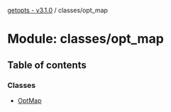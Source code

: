 [getopts - v3.1.0](../README.md) / classes/opt_map

# Module: classes/opt_map

## Table of contents

### Classes

- [OptMap](../classes/classes_opt_map.OptMap.md)

